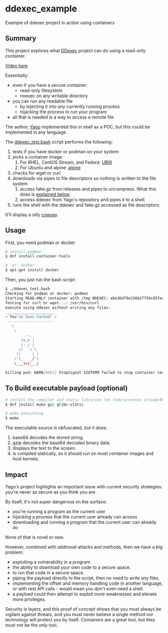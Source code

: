 # ddexec_example
Example of ddexec project in action using containers

## Summary

This project explores what [DDexec][ddexec] project can do using a read-only container.

[Video here][video]

Essentially:

* even if you have a secure container:
    * read-only filesystem
    * noexec on any writable directory
* you can run any readable file
    * by injecting it into any currently running process
    * hijacking the process to run your program
* all that is needed is a way to access a remote file

The author, [Yago][yago] implemented this in shell as a POC, but this could be implemented in any language.

The [ddexec_test.bash](/ddexec_test.bash) script performs the following:

1. tests if you have docker or podman on your system
2. picks a container image:
    1. For RHEL, CentOS Stream, and Fedora: [UBI9][ubi9]
    2. For Ubuntu and alpine: [alpine][alpine]
3. checks for wget or curl
4. downloads via pipes to file descriptors so nothing is written to the file system
    1. access fake.gz from releases and pipes to uncompress. What this does is [explained below](#to-build-executable-payload)
    2. access ddexec from Yago's repository and pipes it to a shell.
5. runs the shell with the ddexec and fake.gz accessed as file descriptors.

It'll display a silly [cowsay][cowsay].

[ddexec]: https://github.com/arget13/DDexec
[ubi9]: https://catalog.redhat.com/software/base-images#get-images
[alpine]: https://hub.docker.com/_/alpine
[cowsay]: https://en.wikipedia.org/wiki/Cowsay
[video]: https://youtu.be/7dc29U9DeIE?si=uygWoUGebKTZtZN3
[yago]: https://github.com/arget13

## Usage

First, you need podman or docker

```bash
# install podman
$ dnf install container-tools

# -or- docker
$ apt-get install docker
```

Then, you just run the bash script:

```bash
$ ./ddexec_test.bash
Checking for podman or docker: podman
Starting READ-ONLY container with /tmp NOEXEC: ebe36d79e23662f759c857eca1da4c144ae49e52ec57920706f40e538b8cca29
Testing for curl or wget...: /usr/bin/curl
execute using ddexec without writing any files:
 _____________________
< You've been hacked! >
 ---------------------
   \
    \
        .--.
       |o_o |
       |:_/ |
      //   \ \
     (|     | )
    /'\_   _/`\
    \___)=(___/

killing pod: WARN[0001] StopSignal SIGTERM failed to stop container test in 1 seconds, resorting to SIGKILL
```

## To Build executable payload (optional)

```bash
# install the compiler and static libraries (on fedora/centos stream/RHEL)
$ dnf install make gcc glibc-static

# make everything
$ make
```

The executable source is obfuscated, but it does:

1. base64 decodes the stored string.
2. gzip decodes the base64 decoded binary data.
3. displays the text to the screen.
4. is compiled statically, so it should run on most container images and host kernels.

## Impact

Yago's project highlights an important issue with current security strategies: you're never as secure as you think you are.

By itself, it's not super dangerous on the surface:

* you're running a program as the current user
* hijacking a process that the current user already can access
* downloading and running a program that the current user can already do

None of that is novel or new.

However, combined with addtional attacks and methods, then we have a big problem:

* exploiting a vulnerability in a program.
* the ability to download your own code to a secure space.
* to run that code in a secure space.
* piping the payload directly to the script, then no need to write any files.
* implementing the offset and memory handling code in another language, or with rest API calls - would mean you don't even need a shell.
* a payload could then attempt to exploit more weaknesses and elevate more privileges.

Security is layers, and this proof of concept shows that you must always be vigilant against threats, and you must never believe a single method nor technology will protect you by itself. Containers are a great tool, but they must not be the only tool.
